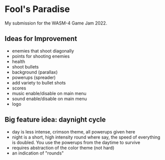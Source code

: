 # Fool's Paradise

My submission for the WASM-4 Game Jam 2022.

## Ideas for Improvement

* enemies that shoot diagonally
* points for shooting enemies
* health
* shoot bullets
* background (parallax)
* powerups (spreader)
* add variety to bullet shots
* scores
* music enable/disable on main menu
* sound enable/disable on main menu
* logo

## Big feature idea: daynight cycle

* day is less intense, crimson theme, all powerups given here
* night is a short, high intensity round where say, the speed of everything is doubled.  You use the powerups from the daytime to survive
* requires abstraction of the color theme (not hard)
* an indication of "rounds"
